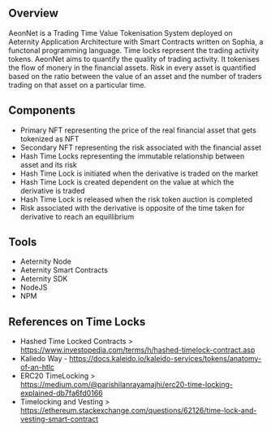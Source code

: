 ## Overview
AeonNet is a Trading Time Value Tokenisation System deployed on Aeternity Application Architecture with Smart Contracts written on Sophia, a functonal programming language. Time locks represent the trading activity tokens. AeonNet aims to quantify the quality of trading activity. It tokenises the flow of monery in the financial assets. Risk in every asset is quantified based on the ratio between the value of an asset and the number of traders trading on that asset on a particular time. 

## Components

- Primary NFT representing the price of the real financial asset that gets tokenized as NFT
- Secondary NFT representing the risk associated with the financial asset
- Hash Time Locks representing the immutable relationship between asset and its risk
- Hash Time Lock is initiated when the derivative is traded on the market
- Hash Time Lock is created dependent on the value at which the derivative is traded
- Hash Time Lock is released when the risk token auction is completed
- Risk associated with the derivative is opposite of the time taken for derivative to reach an equillibrium 

## Tools
- Aeternity Node
- Aeternity Smart Contracts
- Aeternity SDK
- NodeJS
- NPM

## References on Time Locks
- Hashed Time Locked Contracts > https://www.investopedia.com/terms/h/hashed-timelock-contract.asp
- Kaliedo Way - https://docs.kaleido.io/kaleido-services/tokens/anatomy-of-an-htlc
- ERC20 TimeLocking > https://medium.com/@parishilanrayamajhi/erc20-time-locking-explained-db7fa6fd0166
- Timelocking and Vesting > https://ethereum.stackexchange.com/questions/62126/time-lock-and-vesting-smart-contract
